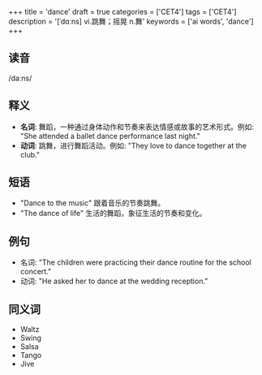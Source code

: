 +++
title = 'dance'
draft = true
categories = ['CET4']
tags = ['CET4']
description = '[ˈdɑːns] vi.跳舞；摇晃 n.舞'
keywords = ['ai words', 'dance']
+++

## 读音
/daːns/

## 释义
- **名词**: 舞蹈，一种通过身体动作和节奏来表达情感或故事的艺术形式。例如: "She attended a ballet dance performance last night."
- **动词**: 跳舞，进行舞蹈活动。例如: "They love to dance together at the club."

## 短语
- "Dance to the music" 跟着音乐的节奏跳舞。
- "The dance of life" 生活的舞蹈，象征生活的节奏和变化。

## 例句
- 名词: "The children were practicing their dance routine for the school concert."
- 动词: "He asked her to dance at the wedding reception."

## 同义词
- Waltz
- Swing
- Salsa
- Tango
- Jive
